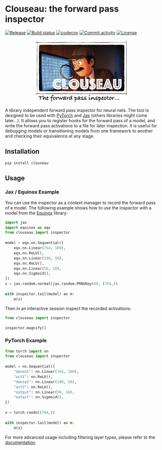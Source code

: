 # Clouseau: the forward pass inspector

[![Release](https://img.shields.io/github/v/release/adonath/clouseau)](https://img.shields.io/github/v/release/adonath/clouseau)
[![Build status](https://img.shields.io/github/actions/workflow/status/adonath/clouseau/main.yml?branch=main)](https://github.com/adonath/clouseau/actions/workflows/main.yml?query=branch%3Amain)
[![codecov](https://codecov.io/gh/adonath/clouseau/branch/main/graph/badge.svg)](https://codecov.io/gh/adonath/clouseau)
[![Commit activity](https://img.shields.io/github/commit-activity/m/adonath/clouseau)](https://img.shields.io/github/commit-activity/m/adonath/clouseau)
[![License](https://img.shields.io/github/license/adonath/clouseau)](https://img.shields.io/github/license/adonath/clouseau)

<p align="center">
<img width="61.8%" src="https://raw.githubusercontent.com/adonath/clouseau/main/docs/_static/clouseau-banner.jpg" alt="Clouseau Banner"/>
</p>

A library independent forward pass inspector for neural nets. The tool is designed to be used with [PyTorch](https://pytorch.org/) and [Jax](https://docs.jax.dev/) (others libraries might come later...).
It allows you to register hooks for the forward pass of a model, and write the forward pass activations
to a file for later inspection. It is useful for debugging models or transitioning models from one framework to another and checking their equivalence at any stage.

## Installation

```bash
pip install clouseau
```

## Usage

### Jax / Equinox Example

You can use the inspector as a context manager to record the forward pass of a model. The following example shows how to use the inspector with a model from the [Equinox](https://docs.kidger.site/equinox/) library:

```python
import jax
import equinox as eqx
from clouseau import inspector

model = eqx.nn.Sequential([
    eqx.nn.Linear(764, 100),
    eqx.nn.ReLU(),
    eqx.nn.Linear(100, 50),
    eqx.nn.ReLU(),
    eqx.nn.Linear(50, 10),
    eqx.nn.Sigmoid(),
])
x = jax.random.normal(jax.random.PRNGKey(0), (764,))

with inspector.tail(model) as m:
    m(x)
```

Then in an interactive session inspect the recorded activations:

```python
from clouseau import inspector

inspector.magnify()
```

### PyTorch Example

```python
from torch import nn
from clouseau import inspector

model = nn.Sequential({
    "dense1": nn.Linear(764, 100),
    "act1": nn.ReLU(),
    "dense2": nn.Linear(100, 50),
    "act2": nn.ReLU(),
    "output": nn.Linear(50, 10),
    "outact": nn.Sigmoid(),
})

x = torch.randn((764,))

with inspector.tail(model) as m:
    m(x)
```

For more advanced usage including filtering layer types, please refer to the [documentation](https://adonath.github.io/clouseau/).
